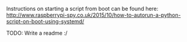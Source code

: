 Instructions on starting a script from boot can be found here: http://www.raspberrypi-spy.co.uk/2015/10/how-to-autorun-a-python-script-on-boot-using-systemd/

TODO: Write a readme :/
